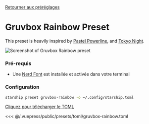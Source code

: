 [Retourner aux préréglages](./README.md#gruvbox-rainbow)

# Gruvbox Rainbow Preset

This preset is heavily inspired by [Pastel Powerline](./pastel-powerline.md), and [Tokyo Night](./tokyo-night.md).

![Screenshot of Gruvbox Rainbow preset](/presets/img/gruvbox-rainbow.png)

### Pré-requis

- Une [Nerd Font](https://www.nerdfonts.com/) est installée et activée dans votre terminal

### Configuration

```sh
starship preset gruvbox-rainbow -o ~/.config/starship.toml
```

[Cliquez pour télécharger le TOML](/presets/toml/gruvbox-rainbow.toml)

<<< @/.vuepress/public/presets/toml/gruvbox-rainbow.toml
